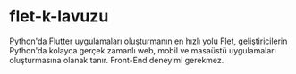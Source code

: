 # flet-k-lavuzu
Python'da Flutter uygulamaları oluşturmanın en hızlı yolu  Flet, geliştiricilerin Python'da kolayca gerçek zamanlı web, mobil ve masaüstü uygulamaları oluşturmasına olanak tanır. Front-End deneyimi gerekmez.
